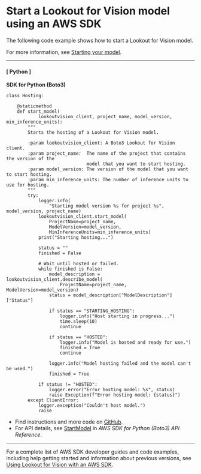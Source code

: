 # Start a Lookout for Vision model using an AWS SDK<a name="example_lookoutvision_StartModel_section"></a>

The following code example shows how to start a Lookout for Vision model\.

For more information, see [Starting your model](https://docs.aws.amazon.com/lookout-for-vision/latest/developer-guide/run-start-model.html)\.

------
#### [ Python ]

**SDK for Python \(Boto3\)**  
  

```
class Hosting:

    @staticmethod
    def start_model(
            lookoutvision_client, project_name, model_version, min_inference_units):
        """
        Starts the hosting of a Lookout for Vision model.

        :param lookoutvision_client: A Boto3 Lookout for Vision client.
        :param project_name:  The name of the project that contains the version of the
                              model that you want to start hosting.
        :param model_version: The version of the model that you want to start hosting.
        :param min_inference_units: The number of inference units to use for hosting.
        """
        try:
            logger.info(
                "Starting model version %s for project %s", model_version, project_name)
            lookoutvision_client.start_model(
                ProjectName=project_name,
                ModelVersion=model_version,
                MinInferenceUnits=min_inference_units)
            print("Starting hosting...")

            status = ""
            finished = False

            # Wait until hosted or failed.
            while finished is False:
                model_description = lookoutvision_client.describe_model(
                    ProjectName=project_name, ModelVersion=model_version)
                status = model_description["ModelDescription"]["Status"]

                if status == "STARTING_HOSTING":
                    logger.info("Host starting in progress...")
                    time.sleep(10)
                    continue

                if status == "HOSTED":
                    logger.info("Model is hosted and ready for use.")
                    finished = True
                    continue

                logger.info("Model hosting failed and the model can't be used.")
                finished = True

            if status != "HOSTED":
                logger.error("Error hosting model: %s", status)
                raise Exception(f"Error hosting model: {status}")
        except ClientError:
            logger.exception("Couldn't host model.")
            raise
```
+  Find instructions and more code on [GitHub](https://github.com/awsdocs/aws-doc-sdk-examples/tree/main/python/example_code/lookoutvision#code-examples)\. 
+  For API details, see [StartModel](https://docs.aws.amazon.com/goto/boto3/lookoutvision-2020-11-20/StartModel) in *AWS SDK for Python \(Boto3\) API Reference*\. 

------

For a complete list of AWS SDK developer guides and code examples, including help getting started and information about previous versions, see [Using Lookout for Vision with an AWS SDK](getting-started-sdk.md#sdk-general-information-section)\.